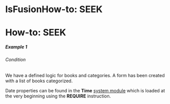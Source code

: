 # lsFusionHow-to: SEEK

# How-to: SEEK

##### Example 1

###### Condition

We have a defined logic for books and categories. A form has been created with a list of books categorized.



Date properties can be found in the **Time** [system module](lsFusionModules.md) which is loaded at the very beginning using the **REQUIRE** instruction.
